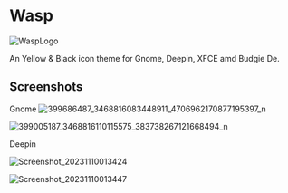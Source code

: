 # Wasp

![WaspLogo](https://github.com/SethStormR/Wasp/assets/60283532/47d8d06d-3aa0-4ace-8441-ad84db219330)

An Yellow &amp; Black icon theme for Gnome, Deepin, XFCE amd Budgie De.


Screenshots
--
Gnome
![399686487_3468816083448911_4706962170877195397_n](https://github.com/SethStormR/Wasp/assets/60283532/bde68a95-6d62-4692-95c9-c8d59a217eb4)


![399005187_3468816110115575_383738267121668494_n](https://github.com/SethStormR/Wasp/assets/60283532/59769ca6-3500-44c5-a512-8186a0d2a99f)


Deepin

![Screenshot_20231110013424](https://github.com/SethStormR/Wasp/assets/60283532/04c0f28d-b6bb-4b1a-b52c-f480602ac3a7)

![Screenshot_20231110013447](https://github.com/SethStormR/Wasp/assets/60283532/4d889c8f-e207-4a46-888e-cd4ced582375)
